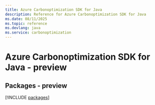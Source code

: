 ```yaml
---
title: Azure Carbonoptimization SDK for Java
description: Reference for Azure Carbonoptimization SDK for Java
ms.date: 08/11/2025
ms.topic: reference
ms.devlang: java
ms.service: carbonoptimization
---
```

# Azure Carbonoptimization SDK for Java - preview
## Packages - preview
[!INCLUDE [packages](carbonoptimization-index.md)]